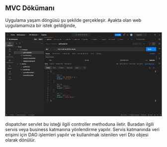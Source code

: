 ## MVC Dökümanı

Uygulama yaşam döngüsü şu şekilde gerçekleşir.
Ayakta olan web uygulamamıza bir istek geldiğinde,

![getCompanies](../ScreenShot/getCompanies.PNG)

dispatcher servlet bu isteği ilgili controller methoduna iletir. Buradan ilgili servis veya business katmanına yönlendirme yapılır. Servis katmanında veri erişimi için DAO işlemleri yapılır ve kullanılmak istenilen veri Dto objesi olarak dönülür.
